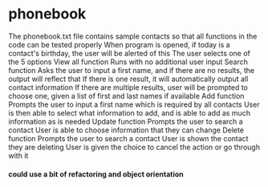 # phonebook

The phonebook.txt file contains sample contacts so that all functions in the code can be tested properly
When program is opened, if today is a contact's birthday, the user will be alerted of this
The user selects one of the 5 options
View all function
  Runs with no additional user input
Search function
  Asks the user to input a first name, and if there are no results, the output will reflect that
  If there is one result, it will automatically output all contact information
  If there are multiple results, user will be prompted to choose one, given a list of first and last names if available
Add function
  Prompts the user to input a first name which is required by all contacts
  User is then able to select what information to add, and is able to add as much information as is needed
Update function
  Prompts the user to search a contact
  User is able to choose information that they can change
Delete function
  Prompts the user to search a contact
  User is shown the contact they are deleting
  User is given the choice to cancel the action or go through with it
  
  #### could use a bit of refactoring and object orientation
